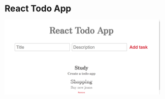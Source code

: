 # React Todo App
![](https://github.com/Amani2392/React-todo-app-/blob/main/React%20todo%20app.png)
